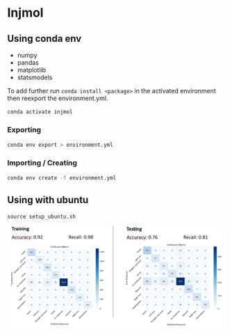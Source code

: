 # Injmol

## Using conda env
- numpy
- pandas
- matplotlib
- statsmodels

To add further run `conda install <package>` in the activated environment then reexport the environment.yml. 
``` sh
conda activate injmol
```
### Exporting
``` sh
conda env export > environment.yml
```
### Importing / Creating
``` sh
conda env create -f environment.yml
```

## Using with ubuntu
```shell
source setup_ubuntu.sh
```

![Confusion Matrix](conf-mat.png)